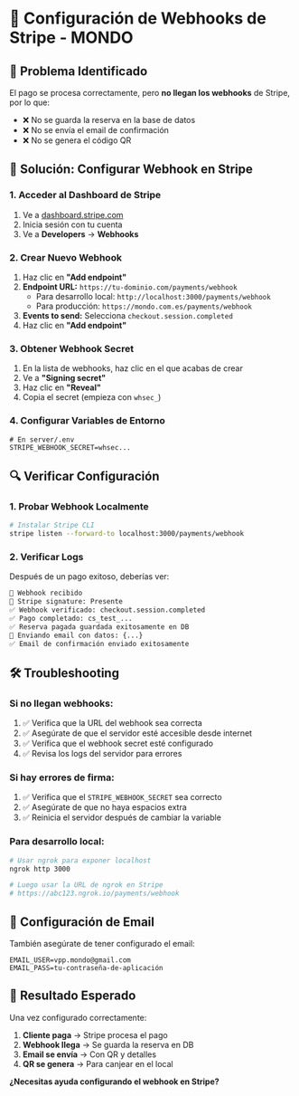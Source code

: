 # 🔗 Configuración de Webhooks de Stripe - MONDO

## 🔧 Problema Identificado

El pago se procesa correctamente, pero **no llegan los webhooks** de Stripe, por lo que:
- ❌ No se guarda la reserva en la base de datos
- ❌ No se envía el email de confirmación
- ❌ No se genera el código QR

## 🚀 Solución: Configurar Webhook en Stripe

### **1. Acceder al Dashboard de Stripe**
1. Ve a [dashboard.stripe.com](https://dashboard.stripe.com)
2. Inicia sesión con tu cuenta
3. Ve a **Developers** → **Webhooks**

### **2. Crear Nuevo Webhook**
1. Haz clic en **"Add endpoint"**
2. **Endpoint URL:** `https://tu-dominio.com/payments/webhook`
   - Para desarrollo local: `http://localhost:3000/payments/webhook`
   - Para producción: `https://mondo.com.es/payments/webhook`
3. **Events to send:** Selecciona `checkout.session.completed`
4. Haz clic en **"Add endpoint"**

### **3. Obtener Webhook Secret**
1. En la lista de webhooks, haz clic en el que acabas de crear
2. Ve a **"Signing secret"**
3. Haz clic en **"Reveal"**
4. Copia el secret (empieza con `whsec_`)

### **4. Configurar Variables de Entorno**
```env
# En server/.env
STRIPE_WEBHOOK_SECRET=whsec...
```

## 🔍 Verificar Configuración

### **1. Probar Webhook Localmente**
```bash
# Instalar Stripe CLI
stripe listen --forward-to localhost:3000/payments/webhook
```

### **2. Verificar Logs**
Después de un pago exitoso, deberías ver:
```bash
🔧 Webhook recibido
🔧 Stripe signature: Presente
✅ Webhook verificado: checkout.session.completed
✅ Pago completado: cs_test_...
✅ Reserva pagada guardada exitosamente en DB
📧 Enviando email con datos: {...}
✅ Email de confirmación enviado exitosamente
```

## 🛠️ Troubleshooting

### **Si no llegan webhooks:**
1. ✅ Verifica que la URL del webhook sea correcta
2. ✅ Asegúrate de que el servidor esté accesible desde internet
3. ✅ Verifica que el webhook secret esté configurado
4. ✅ Revisa los logs del servidor para errores

### **Si hay errores de firma:**
1. ✅ Verifica que el `STRIPE_WEBHOOK_SECRET` sea correcto
2. ✅ Asegúrate de que no haya espacios extra
3. ✅ Reinicia el servidor después de cambiar la variable

### **Para desarrollo local:**
```bash
# Usar ngrok para exponer localhost
ngrok http 3000

# Luego usar la URL de ngrok en Stripe
# https://abc123.ngrok.io/payments/webhook
```

## 📧 Configuración de Email

También asegúrate de tener configurado el email:
```env
EMAIL_USER=vpp.mondo@gmail.com
EMAIL_PASS=tu-contraseña-de-aplicación
```

## 🎯 Resultado Esperado

Una vez configurado correctamente:
1. **Cliente paga** → Stripe procesa el pago
2. **Webhook llega** → Se guarda la reserva en DB
3. **Email se envía** → Con QR y detalles
4. **QR se genera** → Para canjear en el local

**¿Necesitas ayuda configurando el webhook en Stripe?** 
